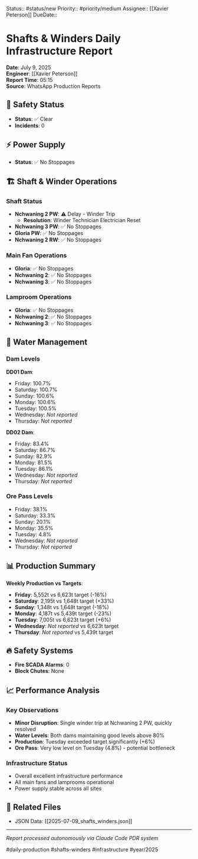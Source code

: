 Status:: #status/new Priority:: #priority/medium Assignee:: [[Xavier Peterson]] DueDate::

# Shafts & Winders Daily Infrastructure Report
**Date**: July 9, 2025  
**Engineer**: [[Xavier Peterson]]  
**Report Time**: 05:15  
**Source**: WhatsApp Production Reports

## 🚨 Safety Status
- **Status**: ✅ Clear
- **Incidents**: 0

## ⚡ Power Supply
- **Status**: ✅ No Stoppages

## 🏗️ Shaft & Winder Operations

### Shaft Status
- **Nchwaning 2 PW**: ⚠️ Delay - Winder Trip
  - **Resolution**: Winder Technician Electrician Reset
- **Nchwaning 3 PW**: ✅ No Stoppages
- **Gloria PW**: ✅ No Stoppages
- **Nchwaning 2 RW**: ✅ No Stoppages

### Main Fan Operations
- **Gloria**: ✅ No Stoppages
- **Nchwaning 2**: ✅ No Stoppages
- **Nchwaning 3**: ✅ No Stoppages

### Lamproom Operations
- **Gloria**: ✅ No Stoppages
- **Nchwaning 2**: ✅ No Stoppages
- **Nchwaning 3**: ✅ No Stoppages

## 🌊 Water Management

### Dam Levels
**DD01 Dam**:
- Friday: 100.7%
- Saturday: 100.7%
- Sunday: 100.6%
- Monday: 100.6%
- Tuesday: 100.5%
- Wednesday: *Not reported*
- Thursday: *Not reported*

**DD02 Dam**:
- Friday: 83.4%
- Saturday: 86.7%
- Sunday: 82.9%
- Monday: 81.5%
- Tuesday: 86.1%
- Wednesday: *Not reported*
- Thursday: *Not reported*

### Ore Pass Levels
- Friday: 38.1%
- Saturday: 33.3%
- Sunday: 20.1%
- Monday: 35.5%
- Tuesday: 4.8%
- Wednesday: *Not reported*
- Thursday: *Not reported*

## 📊 Production Summary
**Weekly Production vs Targets**:
- **Friday**: 5,552t vs 6,623t target (-16%)
- **Saturday**: 2,195t vs 1,648t target (+33%)
- **Sunday**: 1,348t vs 1,648t target (-18%)
- **Monday**: 4,187t vs 5,439t target (-23%)
- **Tuesday**: 7,005t vs 6,623t target (+6%)
- **Wednesday**: *Not reported* vs 6,623t target
- **Thursday**: *Not reported* vs 5,439t target

## 🔥 Safety Systems
- **Fire SCADA Alarms**: 0
- **Block Chutes**: None

## 📈 Performance Analysis

### Key Observations
- **Minor Disruption**: Single winder trip at Nchwaning 2 PW, quickly resolved
- **Water Levels**: Both dams maintaining good levels above 80%
- **Production**: Tuesday exceeded target significantly (+6%)
- **Ore Pass**: Very low level on Tuesday (4.8%) - potential bottleneck

### Infrastructure Status
- Overall excellent infrastructure performance
- All main fans and lamprooms operational
- Power supply stable across all sites

## 🔗 Related Files
- JSON Data: [[2025-07-09_shafts_winders.json]]

---
*Report processed autonomously via Claude Code PDR system*

#daily-production #shafts-winders #infrastructure #year/2025